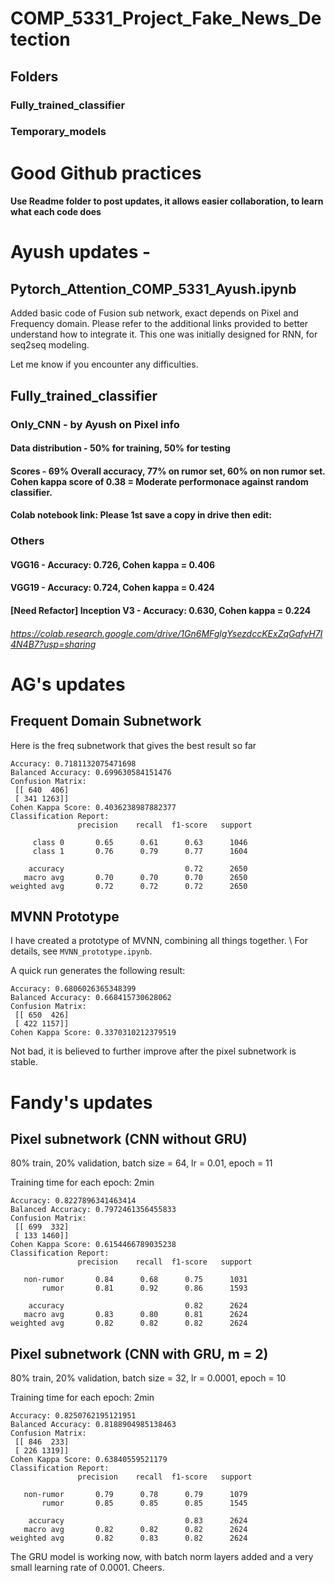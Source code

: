 # COMP_5331_Project_Fake_News_Detection

## Folders

### Fully_trained_classifier

### Temporary_models

# Good Github practices 

#### Use Readme folder to post updates, it allows easier collaboration, to learn what each code does

# Ayush updates -

## Pytorch_Attention_COMP_5331_Ayush.ipynb

Added basic code of Fusion sub network, exact depends on Pixel and Frequency domain. Please refer to the additional links provided to better understand how to integrate it. This one was initially designed for RNN, for seq2seq modeling.

Let me know if you encounter any difficulties.

## Fully_trained_classifier

### Only_CNN - by Ayush on Pixel info
#### Data distribution - 50% for training, 50% for testing
#### Scores - 69% Overall accuracy, 77% on rumor set, 60% on non rumor set. Cohen kappa score of 0.38 = Moderate performonace against random classifier.
#### Colab notebook link: Please 1st save a copy in drive then edit:

### Others
#### VGG16 - Accuracy: 0.726, Cohen kappa = 0.406
#### VGG19 - Accuracy: 0.724, Cohen kappa = 0.424
#### [Need Refactor] Inception V3 - Accuracy: 0.630, Cohen kappa = 0.224

###### https://colab.research.google.com/drive/1Gn6MFglgYsezdccKExZqGafvH7I4N4B7?usp=sharing

# AG's updates

## Frequent Domain Subnetwork

Here is the freq subnetwork that gives the best result so far

```
Accuracy: 0.7181132075471698
Balanced Accuracy: 0.699630584151476
Confusion Matrix:
 [[ 640  406]
 [ 341 1263]]
Cohen Kappa Score: 0.4036238987882377
Classification Report:
               precision    recall  f1-score   support

     class 0       0.65      0.61      0.63      1046
     class 1       0.76      0.79      0.77      1604

    accuracy                           0.72      2650
   macro avg       0.70      0.70      0.70      2650
weighted avg       0.72      0.72      0.72      2650
```

## MVNN Prototype

I have created a prototype of MVNN, combining all things together. \\
For details, see `MVNN_prototype.ipynb`.

A quick run generates the following result:

```
Accuracy: 0.6806026365348399
Balanced Accuracy: 0.668415730628062
Confusion Matrix:
 [[ 650  426]
 [ 422 1157]]
Cohen Kappa Score: 0.3370310212379519
```

Not bad, it is believed to further improve after the pixel subnetwork is stable.

# Fandy's updates

## Pixel subnetwork (CNN without GRU)
80% train, 20% validation, batch size = 64, lr = 0.01, epoch = 11

Training time for each epoch: 2min
```
Accuracy: 0.8227896341463414
Balanced Accuracy: 0.7972461356455833
Confusion Matrix:
 [[ 699  332]
 [ 133 1460]]
Cohen Kappa Score: 0.6154466789035238
Classification Report:
               precision    recall  f1-score   support

   non-rumor       0.84      0.68      0.75      1031
       rumor       0.81      0.92      0.86      1593

    accuracy                           0.82      2624
   macro avg       0.83      0.80      0.81      2624
weighted avg       0.82      0.82      0.82      2624
```

## Pixel subnetwork (CNN with GRU, m = 2)
80% train, 20% validation, batch size = 32, lr = 0.0001, epoch = 10

Training time for each epoch: 2min
```
Accuracy: 0.8250762195121951
Balanced Accuracy: 0.8188904985138463
Confusion Matrix:
 [[ 846  233]
 [ 226 1319]]
Cohen Kappa Score: 0.63840559521179
Classification Report:
               precision    recall  f1-score   support

   non-rumor       0.79      0.78      0.79      1079
       rumor       0.85      0.85      0.85      1545

    accuracy                           0.83      2624
   macro avg       0.82      0.82      0.82      2624
weighted avg       0.82      0.83      0.82      2624
```
The GRU model is working now, with batch norm layers added and a very small learning rate of 0.0001. Cheers.


